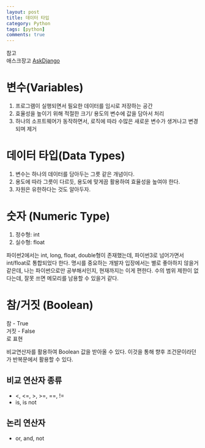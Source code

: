 ```yaml
---
layout: post
title: 데이터 타입
category: Python
tags: [python]
comments: true
---
```


참고  
애스크장고  [AskDjango](https://www.askcompany.kr/)

# 변수(Variables)

1. 프로그램이 실행되면서 필요한 데이터를 임시로 저장하는 공간
2. 효율성을 높이기 위해 적절한 크기/ 용도의 변수에 값을 담아서 처리
3. 하나의 소프트웨어가 동작하면서, 로직에 따라 수많은 새로운 변수가 생겨나고 변경되며 제거

# 데이터 타입(Data Types)

1. 변수는 하나의 데이터를 담아두는 그릇 같은 개념이다.
2. 용도에 따라 그릇이 다르듯, 용도에 맞게끔 활용하여 효율성을 높여야 한다.
3. 자원은 유한하다는 것도 알아두자.

# 숫자 (Numeric Type)

1. 정수형: int
2. 실수형: float

파이썬2에서는 int, long, float, double형이 존재했는데, 파이썬3로 넘어가면서 int/float로 통합되었다 한다.
명시를 중요하는 개발자 입장에서는 별로 좋아하지 않을거 같은데, 나는 파이썬으로만 공부해서인지, 현재까지는 이게 편한다.
수의 범위 제한이 없다는데, 잘못 쓰면 메모리를 남용할 수 있을거 같다.

# 참/거짓 (Boolean)
참   - True  
거짓 - False  
로 표현  

비교연산자를 활용하여 Boolean 값을 받아올 수 있다. 이것을 통해 향후 조건문이라던가 반복문에서 활용할 수 있다.

## 비교 연산자 종류
- <, <=, >, >=, ==, !=
- is, is not 

## 논리 연산자
- or, and, not



